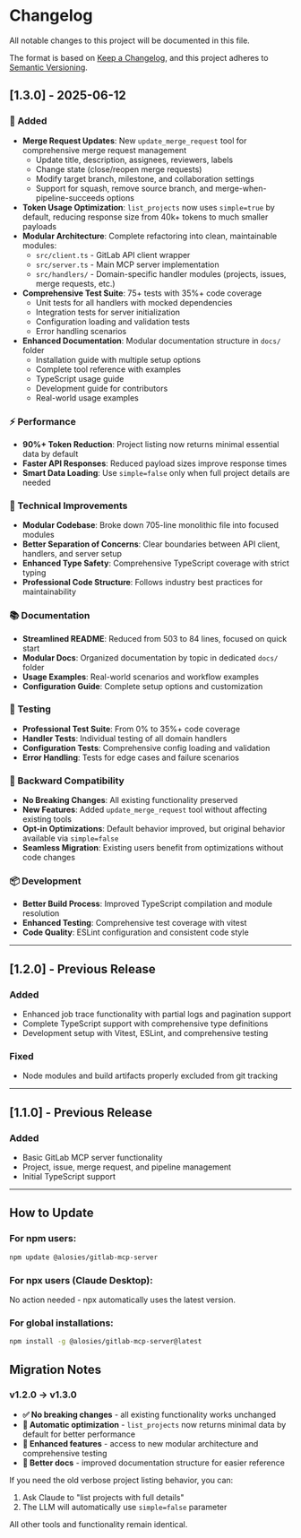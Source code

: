 # Changelog

All notable changes to this project will be documented in this file.

The format is based on [Keep a Changelog](https://keepachangelog.com/en/1.0.0/),
and this project adheres to [Semantic Versioning](https://semver.org/spec/v2.0.0.html).

## [1.3.0] - 2025-06-12

### 🚀 Added
- **Merge Request Updates**: New `update_merge_request` tool for comprehensive merge request management
  - Update title, description, assignees, reviewers, labels
  - Change state (close/reopen merge requests)
  - Modify target branch, milestone, and collaboration settings
  - Support for squash, remove source branch, and merge-when-pipeline-succeeds options
- **Token Usage Optimization**: `list_projects` now uses `simple=true` by default, reducing response size from 40k+ tokens to much smaller payloads
- **Modular Architecture**: Complete refactoring into clean, maintainable modules:
  - `src/client.ts` - GitLab API client wrapper
  - `src/server.ts` - Main MCP server implementation  
  - `src/handlers/` - Domain-specific handler modules (projects, issues, merge requests, etc.)
- **Comprehensive Test Suite**: 75+ tests with 35%+ code coverage
  - Unit tests for all handlers with mocked dependencies
  - Integration tests for server initialization
  - Configuration loading and validation tests
  - Error handling scenarios
- **Enhanced Documentation**: Modular documentation structure in `docs/` folder
  - Installation guide with multiple setup options
  - Complete tool reference with examples
  - TypeScript usage guide
  - Development guide for contributors
  - Real-world usage examples

### ⚡ Performance
- **90%+ Token Reduction**: Project listing now returns minimal essential data by default
- **Faster API Responses**: Reduced payload sizes improve response times
- **Smart Data Loading**: Use `simple=false` only when full project details are needed

### 🔧 Technical Improvements
- **Modular Codebase**: Broke down 705-line monolithic file into focused modules
- **Better Separation of Concerns**: Clear boundaries between API client, handlers, and server setup
- **Enhanced Type Safety**: Comprehensive TypeScript coverage with strict typing
- **Professional Code Structure**: Follows industry best practices for maintainability

### 📚 Documentation
- **Streamlined README**: Reduced from 503 to 84 lines, focused on quick start
- **Modular Docs**: Organized documentation by topic in dedicated `docs/` folder
- **Usage Examples**: Real-world scenarios and workflow examples
- **Configuration Guide**: Complete setup options and customization

### 🧪 Testing
- **Professional Test Suite**: From 0% to 35%+ code coverage
- **Handler Tests**: Individual testing of all domain handlers
- **Configuration Tests**: Comprehensive config loading and validation
- **Error Handling**: Tests for edge cases and failure scenarios

### 🔄 Backward Compatibility
- **No Breaking Changes**: All existing functionality preserved
- **New Features**: Added `update_merge_request` tool without affecting existing tools
- **Opt-in Optimizations**: Default behavior improved, but original behavior available via `simple=false`
- **Seamless Migration**: Existing users benefit from optimizations without code changes

### 📦 Development
- **Better Build Process**: Improved TypeScript compilation and module resolution
- **Enhanced Testing**: Comprehensive test coverage with vitest
- **Code Quality**: ESLint configuration and consistent code style

---

## [1.2.0] - Previous Release

### Added
- Enhanced job trace functionality with partial logs and pagination support
- Complete TypeScript support with comprehensive type definitions
- Development setup with Vitest, ESLint, and comprehensive testing

### Fixed
- Node modules and build artifacts properly excluded from git tracking

---

## [1.1.0] - Previous Release

### Added
- Basic GitLab MCP server functionality
- Project, issue, merge request, and pipeline management
- Initial TypeScript support

---

## How to Update

### For npm users:
```bash
npm update @alosies/gitlab-mcp-server
```

### For npx users (Claude Desktop):
No action needed - npx automatically uses the latest version.

### For global installations:
```bash
npm install -g @alosies/gitlab-mcp-server@latest
```

## Migration Notes

### v1.2.0 → v1.3.0
- **✅ No breaking changes** - all existing functionality works unchanged
- **🚀 Automatic optimization** - `list_projects` now returns minimal data by default for better performance
- **🔧 Enhanced features** - access to new modular architecture and comprehensive testing
- **📖 Better docs** - improved documentation structure for easier reference

If you need the old verbose project listing behavior, you can:
1. Ask Claude to "list projects with full details" 
2. The LLM will automatically use `simple=false` parameter

All other tools and functionality remain identical.